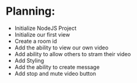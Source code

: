 # Planning: 
 - Initialize NodeJS Project
 - Initialize our first view
 - Create a room id
 - Add the ability to view our own video
 - Add ability to allow others to stram their video
 - Add Styling
 - Add the ability to create message 
 - Add stop and mute video button
 